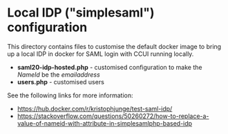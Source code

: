 # Local IDP ("simplesaml") configuration

This directory contains files to customise the default docker image to bring up a local IDP 
in docker for SAML login with CCUI running locally.

- **saml20-idp-hosted.php**	- customised configuration to make the _NameId_ be the _emailaddress_
- **users.php**			- customised users

See the following links for more information:

- https://hub.docker.com/r/kristophjunge/test-saml-idp/
- https://stackoverflow.com/questions/50260272/how-to-replace-a-value-of-nameid-with-attribute-in-simplesamlphp-based-idp

